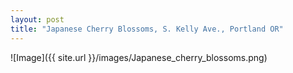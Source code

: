 ```yaml
---
layout: post
title: "Japanese Cherry Blossoms, S. Kelly Ave., Portland OR" 
---
```


![Image]({{ site.url }}/images/Japanese_cherry_blossoms.png)

